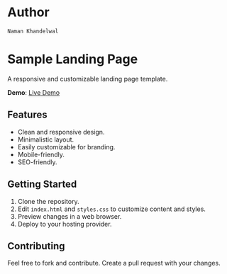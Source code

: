 # Author

`Naman Khandelwal`

# Sample Landing Page

A responsive and customizable landing page template.

**Demo**: [Live Demo](https://landingpage-gym-nk.vercel.app/)

## Features

- Clean and responsive design.
- Minimalistic layout.
- Easily customizable for branding.
- Mobile-friendly.
- SEO-friendly.

## Getting Started

1. Clone the repository.
2. Edit `index.html` and `styles.css` to customize content and styles.
3. Preview changes in a web browser.
4. Deploy to your hosting provider.

## Contributing

Feel free to fork and contribute. Create a pull request with your changes.